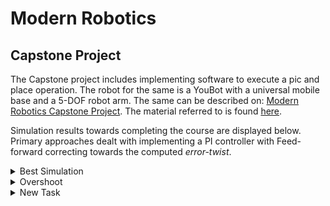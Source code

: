 # Modern Robotics

## Capstone Project
The Capstone project includes implementing software to execute a pic and place operation. The robot for the same is a YouBot with a universal mobile base and a 5-DOF robot arm. The same can be described on: [Modern Robotics Capstone Project](https://hades.mech.northwestern.edu/index.php/Mobile_Manipulation_Capstone). The material referred to is found [here](https://hades.mech.northwestern.edu/index.php/Modern_Robotics). <br>

Simulation results towards completing the course are displayed below. Primary approaches dealt with implementing a PI controller with Feed-forward correcting towards the computed *error-twist*.

<details>
<summary> Best Simulation</summary>

The task entails moving the cube from (x,y)=(1,0) to (x,y)=(0,-1).\
**Error-Twist over time.**
![bestSim](https://github.com/adi25wagh/Modern_Robotics/blob/main/results/best/bestSimFig.png?raw=true)
<br>
**Simulation**
![bestSim](https://github.com/adi25wagh/Modern_Robotics/blob/main/results/best/bestSim.gif?raw=true)
<br>

|Parameter|Proportional Gain|Integral Gain|Feed-Forwards enabled|
|--------:|-----------------|-------------|---------------------|
|		 Value|				 5.5|            3|                 True|
</details>

<details>
<summary> Overshoot </summary>

The task entails moving the cube from (x,y)=(1,0) to (x,y)=(0,-1).\
**Error-Twist over time.**
![overshootSim](https://github.com/adi25wagh/Modern_Robotics/blob/main/results/overshoot/overshootSimFig.png?raw=true)
<br>
**Simulation**
![overshootSim](https://github.com/adi25wagh/Modern_Robotics/blob/main/results/overshoot/overshootSim.gif?raw=true)
<br>
|Parameter|Proportional Gain|Integral Gain|Feed-Forwards enabled|
|--------:|-----------------|-------------|---------------------|
|		 Value|				 5.5|            3|                False|
</details>

<details>
<summary> New Task </summary>

The task entails moving the cube from (x,y)=(1,-1) to (x,y)=(-1,1).\
**Error-Twist over time.**
![newTaskSim](https://github.com/adi25wagh/Modern_Robotics/blob/main/results/newTask/newTaskFig.png?raw=true)
<br>
**Simulation**
![newTaskSim](https://github.com/adi25wagh/Modern_Robotics/blob/main/results/newTask/newTaskSim.gif?raw=true)
<br>
|Parameter|Proportional Gain|Integral Gain|Feed-Forwards enabled|
|--------:|-----------------|-------------|---------------------|
|     Value|				 5.5|            3|                 True|

</details>
